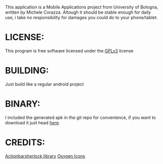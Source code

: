 This application is a Mobile Applications project from University of Bologna, written by Michele Corazza. Altough it
should be stable enough for daily use, i take no responsibility for damages you could do to your phone/tablet.

LICENSE:
========

This program is free software licensed under the [GPLv3](https://www.gnu.org/licenses/gpl-3.0.html) license 

BUILDING:
=========

Just build like a regular android project

BINARY:
=======

I included the generated apk in the git repo for convenience, if you want to download it just head [here](https://github.com/ashmikuz/Open-file-manager/blob/master/bin/Open%20File%20Manager.apk?raw=true).

CREDITS:
========

[Actionbarsherlock library](http://actionbarsherlock.com/)
[Oxygen Icons](www.oxygen-icons.org)
